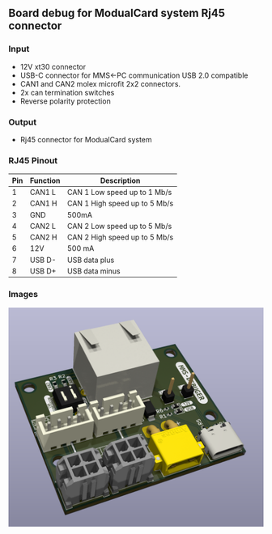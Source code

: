  
## Board  debug for ModualCard system Rj45 connector
### Input
- 12V xt30 connector
- USB-C connector for MMS<-PC communication USB 2.0 compatible
- CAN1 and CAN2 molex microfit 2x2 connectors.
- 2x can termination switches
- Reverse polarity protection
### Output
- Rj45 connector for ModualCard system

### RJ45 Pinout
| Pin | Function | Description |
|-----|----------|---------------------------------------------|
| 1   | CAN1 L   | CAN 1 Low speed up to 1 Mb/s                |
| 2   | CAN1 H   | CAN 1 High speed up to 5 Mb/s               |
| 3   | GND      | 500mA                                       |
| 4   | CAN2 L   | CAN 2 Low speed up to 5 Mb/s                |
| 5   | CAN2 H   | CAN 2 High speed up to 5 Mb/s               |
| 6   | 12V      | 500 mA                                      |
| 7   | USB D-   | USB data plus                               |
| 8   | USB D+   | USB data minus                              |

### Images
![Board](images/pcb.png)
